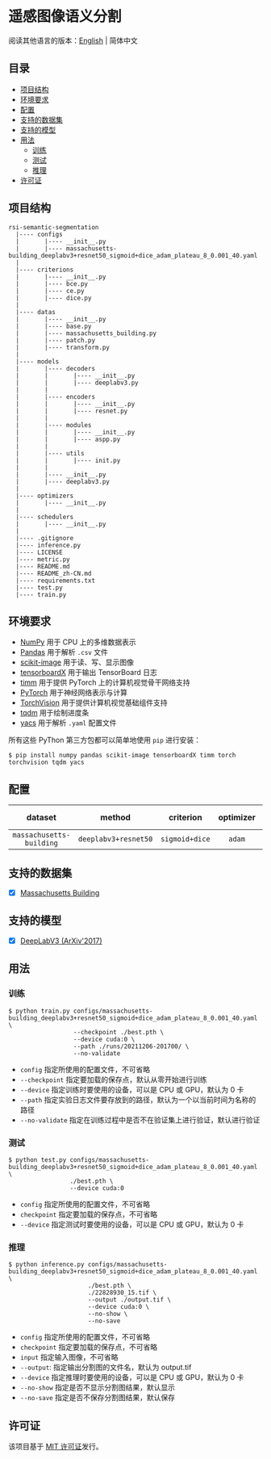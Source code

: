 # 遥感图像语义分割

阅读其他语言的版本：[English](README.md) | 简体中文

## 目录

- [项目结构](#project-structure)
- [环境要求](#prerequisites)
- [配置](#configurations)
- [支持的数据集](#supported-datasets)
- [支持的模型](#supported-models)
- [用法](#usage)
    - [训练](#train)
    - [测试](#test)
    - [推理](#inference)
- [许可证](#license)

## <a name="project-structure"></a> 项目结构

```
rsi-semantic-segmentation
  |---- configs
  |       |---- __init__.py
  |       |---- massachusetts-building_deeplabv3+resnet50_sigmoid+dice_adam_plateau_8_0.001_40.yaml
  |
  |---- criterions
  |       |---- __init__.py
  |       |---- bce.py
  |       |---- ce.py
  |       |---- dice.py
  |
  |---- datas
  |       |---- __init__.py
  |       |---- base.py
  |       |---- massachusetts_building.py
  |       |---- patch.py
  |       |---- transform.py
  |
  |---- models
  |       |---- decoders
  |       |       |---- __init__.py
  |       |       |---- deeplabv3.py
  |       |
  |       |---- encoders
  |       |       |---- __init__.py
  |       |       |---- resnet.py
  |       |
  |       |---- modules
  |       |       |---- __init__.py
  |       |       |---- aspp.py
  |       |
  |       |---- utils
  |       |       |---- init.py
  |       |
  |       |---- __init__.py
  |       |---- deeplabv3.py
  |
  |---- optimizers
  |       |---- __init__.py
  |
  |---- schedulers
  |       |---- __init__.py
  |
  |---- .gitignore
  |---- inference.py
  |---- LICENSE
  |---- metric.py
  |---- README.md
  |---- README_zh-CN.md
  |---- requirements.txt
  |---- test.py
  |---- train.py
```

## <a name="prerequisites"></a> 环境要求

- [NumPy](https://numpy.org/) 用于 CPU 上的多维数据表示
- [Pandas](https://pandas.pydata.org/) 用于解析 `.csv` 文件
- [scikit-image](https://scikit-image.org/) 用于读、写、显示图像
- [tensorboardX](https://github.com/lanpa/tensorboardX) 用于输出 TensorBoard 日志
- [timm](https://github.com/rwightman/pytorch-image-models) 用于提供 PyTorch 上的计算机视觉骨干网络支持
- [PyTorch](https://pytorch.org/) 用于神经网络表示与计算
- [TorchVision](https://pytorch.org/vision/) 用于提供计算机视觉基础组件支持
- [tqdm](https://github.com/tqdm/tqdm) 用于绘制进度条
- [yacs](https://github.com/rbgirshick/yacs) 用于解析 `.yaml` 配置文件

所有这些 PyThon 第三方包都可以简单地使用 `pip` 进行安装：

```shell
$ pip install numpy pandas scikit-image tensorboardX timm torch torchvision tqdm yacs
```

## <a name="configurations"></a> 配置

| dataset                  | method               | criterion      | optimizer | scheduler | batch size | LR    | epochs | config                                                                                                |
|:------------------------:|:--------------------:|:--------------:|:---------:|:---------:|:----------:|:-----:|:------:|:-----------------------------------------------------------------------------------------------------:|
| `massachusetts-building` | `deeplabv3+resnet50` | `sigmoid+dice` | `adam`    | `plateau` | 8          | 0.001 | 40     | [config](configs/massachusetts-building_deeplabv3+resnet50_sigmoid+dice_adam_plateau_8_0.001_40.yaml) |

## <a name="supported-datasets"></a> 支持的数据集

- [x] [Massachusetts Building](datas/massachusetts_building.py)

## <a name="supported-models"></a> 支持的模型

- [x] [DeepLabV3 (ArXiv'2017)](models/deeplabv3.py)

## <a name="usage"></a> 用法

### <a name="train"></a> 训练

```shell
$ python train.py configs/massachusetts-building_deeplabv3+resnet50_sigmoid+dice_adam_plateau_8_0.001_40.yaml \
                  --checkpoint ./best.pth \
                  --device cuda:0 \
                  --path ./runs/20211206-201700/ \
                  --no-validate
```

- `config` 指定所使用的配置文件，不可省略
- `--checkpoint` 指定要加载的保存点，默认从零开始进行训练
- `--device` 指定训练时要使用的设备，可以是 CPU 或 GPU，默认为 0 卡
- `--path` 指定实验日志文件要存放到的路径，默认为一个以当前时间为名称的路径
- `--no-validate` 指定在训练过程中是否不在验证集上进行验证，默认进行验证

### <a name="test"></a> 测试

```shell
$ python test.py configs/massachusetts-building_deeplabv3+resnet50_sigmoid+dice_adam_plateau_8_0.001_40.yaml \
                 ./best.pth \
                 --device cuda:0
```

- `config` 指定所使用的配置文件，不可省略
- `checkpoint` 指定要加载的保存点，不可省略
- `--device` 指定测试时要使用的设备，可以是 CPU 或 GPU，默认为 0 卡

### <a name="inference"></a> 推理

```shell
$ python inference.py configs/massachusetts-building_deeplabv3+resnet50_sigmoid+dice_adam_plateau_8_0.001_40.yaml \
                      ./best.pth \
                      ./22828930_15.tif \
                      --output ./output.tif \
                      --device cuda:0 \
                      --no-show \
                      --no-save
```

- `config` 指定所使用的配置文件，不可省略
- `checkpoint` 指定要加载的保存点，不可省略
- `input` 指定输入图像，不可省略
- `--output`: 指定输出分割图的文件名，默认为 output.tif
- `--device` 指定推理时要使用的设备，可以是 CPU 或 GPU，默认为 0 卡
- `--no-show` 指定是否不显示分割图结果，默认显示
- `--no-save` 指定是否不保存分割图结果，默认保存

## <a name="license"></a> 许可证

该项目基于 [MIT 许可证](LICENSE)发行。
